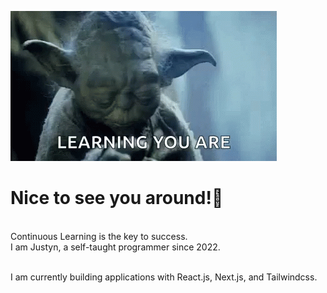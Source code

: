 ![](https://github.com/justynleung/justynleung/blob/main/asset/yoda-star-wars.gif)
<h1>Nice to see you around!👋</h1>  <br>
Continuous Learning is the key to success.<br>
I am Justyn, a self-taught programmer since 2022.<br><br>

I am currently building applications with React.js, Next.js, and Tailwindcss.
<!--
**justynleung/justynleung** is a ✨ _special_ ✨ repository because its `README.md` (this file) appears on your GitHub profile.

Here are some ideas to get you started:

- 🔭 I’m currently working on ...
- 🌱 I’m currently learning ...
- 👯 I’m looking to collaborate on ...
- 🤔 I’m looking for help with ...
- 💬 Ask me about ...
- 📫 How to reach me: ...
- 😄 Pronouns: ...
- ⚡ Fun fact: ...
-->
